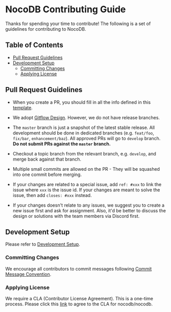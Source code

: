 # NocoDB Contributing Guide

Thanks for spending your time to contribute! The following is a set of guidelines for contributing to NocoDB. 

## Table of Contents

- [Pull Request Guidelines](#pull-request-guidelines)
- [Development Setup](#development-setup)
  * [Committing Changes](#committing-changes)
  * [Applying License](#applying-license)

## Pull Request Guidelines

- When you create a PR, you should fill in all the info defined in this [template](https://github.com/nocodb/nocodb/blob/master/.github/PULL_REQUEST_TEMPLATE.md).

- We adopt [Gitflow Design](https://www.atlassian.com/git/tutorials/comparing-workflows/gitflow-workflow). However, we do not have release branches. 

- The `master` branch is just a snapshot of the latest stable release. All development should be done in dedicated branches (e.g. `feat/foo`, `fix/bar`, `enhancement/baz`). All approved PRs will go to `develop` branch. **Do not submit PRs against the `master` branch.**

- Checkout a topic branch from the relevant branch, e.g. `develop`, and merge back against that branch.

- Multiple small commits are allowed on the PR - They will be squashed into one commit before merging.

- If your changes are related to a special issue, add `ref: #xxx` to link the issue where `xxx` is the issue id. If your changes are meant to solve the issue, then add `closes: #xxx` instead.

- If your changes doesn't relate to any issues, we suggest you to create a new issue first and ask for assignment. Also, it'd be better to discuss the design or solutions with the team members via Discord first. 

## Development Setup

Please refer to [Development Setup](https://docs.nocodb.com/engineering/development-setup).

### Committing Changes

We encourage all contributors to commit messages following [Commit Message Convention](/.github/COMMIT_CONVENTION.md).

### Applying License

We require a CLA (Contributor License Agreement). This is a one-time process. Please click this [link](https://cla-assistant.io/nocodb/nocodb) to agree to the CLA for nocodb/nocodb. 

